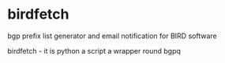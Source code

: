 birdfetch
=========

bgp prefix list generator and email notification for BIRD software

birdfetch - it is python a script a wrapper round bgpq
